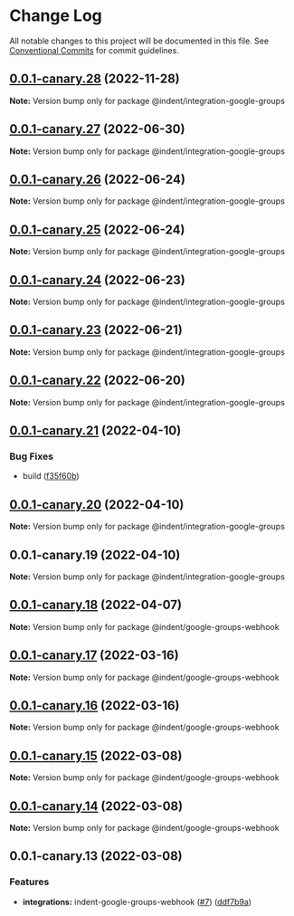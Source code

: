# Change Log

All notable changes to this project will be documented in this file.
See [Conventional Commits](https://conventionalcommits.org) for commit guidelines.

## [0.0.1-canary.28](https://github.com/indentapis/integrations/compare/@indent/integration-google-groups@0.0.1-canary.27...@indent/integration-google-groups@0.0.1-canary.28) (2022-11-28)

**Note:** Version bump only for package @indent/integration-google-groups





## [0.0.1-canary.27](https://github.com/indentapis/integrations/compare/@indent/integration-google-groups@0.0.1-canary.26...@indent/integration-google-groups@0.0.1-canary.27) (2022-06-30)

**Note:** Version bump only for package @indent/integration-google-groups





## [0.0.1-canary.26](https://github.com/indentapis/integrations/compare/@indent/integration-google-groups@0.0.1-canary.25...@indent/integration-google-groups@0.0.1-canary.26) (2022-06-24)

**Note:** Version bump only for package @indent/integration-google-groups





## [0.0.1-canary.25](https://github.com/indentapis/integrations/compare/@indent/integration-google-groups@0.0.1-canary.24...@indent/integration-google-groups@0.0.1-canary.25) (2022-06-24)

**Note:** Version bump only for package @indent/integration-google-groups





## [0.0.1-canary.24](https://github.com/indentapis/integrations/compare/@indent/integration-google-groups@0.0.1-canary.23...@indent/integration-google-groups@0.0.1-canary.24) (2022-06-23)

**Note:** Version bump only for package @indent/integration-google-groups





## [0.0.1-canary.23](https://github.com/indentapis/integrations/compare/@indent/integration-google-groups@0.0.1-canary.22...@indent/integration-google-groups@0.0.1-canary.23) (2022-06-21)

**Note:** Version bump only for package @indent/integration-google-groups





## [0.0.1-canary.22](https://github.com/indentapis/integrations/compare/@indent/integration-google-groups@0.0.1-canary.21...@indent/integration-google-groups@0.0.1-canary.22) (2022-06-20)

**Note:** Version bump only for package @indent/integration-google-groups





## [0.0.1-canary.21](https://github.com/indentapis/integrations/compare/@indent/integration-google-groups@0.0.1-canary.20...@indent/integration-google-groups@0.0.1-canary.21) (2022-04-10)


### Bug Fixes

* build ([f35f60b](https://github.com/indentapis/integrations/commit/f35f60be6050a9f50ae5617be3583c6454e0d5d9))





## [0.0.1-canary.20](https://github.com/indentapis/integrations/compare/@indent/integration-google-groups@0.0.1-canary.19...@indent/integration-google-groups@0.0.1-canary.20) (2022-04-10)

**Note:** Version bump only for package @indent/integration-google-groups





## 0.0.1-canary.19 (2022-04-10)

**Note:** Version bump only for package @indent/integration-google-groups





## [0.0.1-canary.18](https://github.com/indentapis/integrations/compare/@indent/google-groups-webhook@0.0.1-canary.17...@indent/google-groups-webhook@0.0.1-canary.18) (2022-04-07)

**Note:** Version bump only for package @indent/google-groups-webhook





## [0.0.1-canary.17](https://github.com/indentapis/integrations/compare/@indent/google-groups-webhook@0.0.1-canary.16...@indent/google-groups-webhook@0.0.1-canary.17) (2022-03-16)

**Note:** Version bump only for package @indent/google-groups-webhook





## [0.0.1-canary.16](https://github.com/indentapis/integrations/compare/@indent/google-groups-webhook@0.0.1-canary.15...@indent/google-groups-webhook@0.0.1-canary.16) (2022-03-16)

**Note:** Version bump only for package @indent/google-groups-webhook





## [0.0.1-canary.15](https://github.com/indentapis/integrations/compare/@indent/google-groups-webhook@0.0.1-canary.14...@indent/google-groups-webhook@0.0.1-canary.15) (2022-03-08)

**Note:** Version bump only for package @indent/google-groups-webhook





## [0.0.1-canary.14](https://github.com/indentapis/integrations/compare/@indent/google-groups-webhook@0.0.1-canary.13...@indent/google-groups-webhook@0.0.1-canary.14) (2022-03-08)

**Note:** Version bump only for package @indent/google-groups-webhook





## 0.0.1-canary.13 (2022-03-08)


### Features

* **integrations:** indent-google-groups-webhook ([#7](https://github.com/indentapis/integrations/issues/7)) ([ddf7b9a](https://github.com/indentapis/integrations/commit/ddf7b9a45f3be9d70f0c1219a0cfef6057bd6caf))
